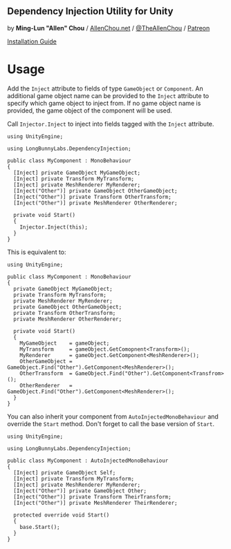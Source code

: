 ## Dependency Injection Utility for Unity
by **Ming-Lun "Allen" Chou** / [AllenChou.net](http://AllenChou.net) / [@TheAllenChou](http://twitter.com/TheAllenChou) / [Patreon](https://www.patreon.com/TheAllenChou)

[Installation Guide](https://docs.unity3d.com/Manual/upm-ui-giturl.html)

# Usage

Add the `Inject` attribute to fields of type `GameObject` or `Component`. An additional game object name can be provided to the `Inject` attribute to specify which game object to inject from. If no game object name is provided, the game object of the component will be used.

Call `Injector.Inject` to inject into fields tagged with the `Inject` attribute.

```
using UnityEngine;

using LongBunnyLabs.DependencyInjection;

public class MyComponent : MonoBehaviour
{
  [Inject] private GameObject MyGameObject;
  [Inject] private Transform MyTransform;
  [Inject] private MeshRenderer MyRenderer;
  [Inject("Other")] private GameObject OtherGameObject;
  [Inject("Other")] private Transform OtherTransform;
  [Inject("Other")] private MeshRenderer OtherRenderer;

  private void Start()
  {
    Injector.Inject(this);
  }
}
```

This is equivalent to:

```
using UnityEngine;

public class MyComponent : MonoBehaviour
{
  private GameObject MyGameObject;
  private Transform MyTransform;
  private MeshRenderer MyRenderer;
  private GameObject OtherGameObject;
  private Transform OtherTransform;
  private MeshRenderer OtherRenderer;

  private void Start()
  {
    MyGameObject    = gameObject;
    MyTransform     = gameObject.GetComopnent<Transform>();
    MyRenderer      = gameObject.GetComponent<MeshRenderer>();
    OtherGameObject = GameObject.Find("Other").GetComponent<MeshRenderer>();
    OtherTransform  = GameObject.Find("Other").GetComponent<Transfrom>();
    OtherRenderer   = GameObject.Find("Other").GetComponent<MeshRenderer>();
  }
}
```

You can also inherit your component from `AutoInjectedMonoBehaviour` and override the `Start` method. Don't forget to call the base version of `Start`.

```
using UnityEngine;

using LongBunnyLabs.DependencyInjection;

public class MyComponent : AutoInjectedMonoBehaviour
{
  [Inject] private GameObject Self;
  [Inject] private Transform MyTransform;
  [Inject] private MeshRenderer MyRenderer;
  [Inject("Other")] private GameObject Other;
  [Inject("Other")] private Transform TheirTransform;
  [Inject("Other")] private MeshRenderer TheirRenderer;

  protected override void Start()
  {
    base.Start();
  }
}
```
